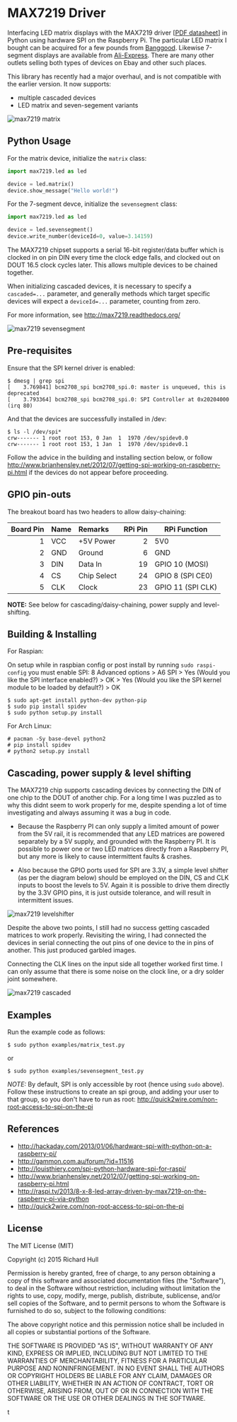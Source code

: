 MAX7219 Driver
==============

Interfacing LED matrix displays with the MAX7219 driver 
[[PDF datasheet](https://raw.github.com/rm-hull/max7219/master/docs/MAX7219-datasheet.pdf)] 
in Python using hardware SPI on the Raspberry Pi. The particular LED matrix I bought 
can be acquired for a few pounds from 
[Banggood](http://www.banggood.com/MAX7219-Dot-Matrix-Module-DIY-Kit-SCM-Control-Module-For-Arduino-p-72178.html?currency=GBP).
Likewise 7-segment displays are available from [Ali-Express](http://www.aliexpress.com/item/MAX7219-Red-Module-8-Digit-7-Segment-Digital-LED-Display-Tube-For-Arduino-MCU/1449630475.html).
There are many other outlets selling both types of devices on Ebay and other such places.

This library has recently had a major overhaul, and is not compatible with the earlier version. 
It now supports:

* multiple cascaded devices
* LED matrix and seven-segement variants

![max7219 matrix](https://raw.githubusercontent.com/rm-hull/max7219/master/docs/images/devices.jpg)

Python Usage
------------
For the matrix device, initialize the `matrix` class:

```python
import max7219.led as led

device = led.matrix()
device.show_message("Hello world!")
```

For the 7-segment devce, initialize the `sevensegment` class:

```python
import max7219.led as led

device = led.sevensegment()
device.write_number(deviceId=0, value=3.14159)
```

The MAX7219 chipset supports a serial 16-bit register/data buffer which is 
clocked in on pin DIN every time the clock edge falls, and clocked out on DOUT
16.5 clock cycles later. This allows multiple devices to be chained together.

When initializing cascaded devices, it is necessary to specify a `cascaded=...`
parameter, and generally methods which target specific devices will expect a 
`deviceId=...` parameter, counting from zero.

For more information, see http://max7219.readthedocs.org/

![max7219 sevensegment](https://raw.githubusercontent.com/rm-hull/max7219/master/docs/images/IMG_2810.JPG)

Pre-requisites
--------------
Ensure that the SPI kernel driver is enabled:

    $ dmesg | grep spi
    [    3.769841] bcm2708_spi bcm2708_spi.0: master is unqueued, this is deprecated
    [    3.793364] bcm2708_spi bcm2708_spi.0: SPI Controller at 0x20204000 (irq 80)

And that the devices are successfully installed in /dev:

    $ ls -l /dev/spi*
    crw------- 1 root root 153, 0 Jan  1  1970 /dev/spidev0.0
    crw------- 1 root root 153, 1 Jan  1  1970 /dev/spidev0.1
    
Follow the advice in the building and installing section below, or follow http://www.brianhensley.net/2012/07/getting-spi-working-on-raspberry-pi.html
if the devices do not appear before proceeding.

GPIO pin-outs
-------------
The breakout board has two headers to allow daisy-chaining:

| Board Pin | Name | Remarks     | RPi Pin | RPi Function      |
|----------:|:-----|:------------|--------:|-------------------|
| 1         | VCC  | +5V Power   | 2       | 5V0               |
| 2         | GND  | Ground      | 6       | GND               |
| 3         | DIN  | Data In     | 19      | GPIO 10 (MOSI)    |
| 4         | CS   | Chip Select | 24      | GPIO 8 (SPI CE0)  |
| 5         | CLK  | Clock       | 23      | GPIO 11 (SPI CLK) |

**NOTE:** See below for cascading/daisy-chaining, power supply and level-shifting.

Building & Installing
---------------------
For Raspian:

On setup while in raspbian config or post install by running `sudo raspi-config` you must
enable SPI: 8 Advanced options > A6 SPI > Yes (Would you like the SPI interface enabled?) > 
OK > Yes (Would you like the SPI kernel module to be loaded by default?) > OK  

    $ sudo apt-get install python-dev python-pip
    $ sudo pip install spidev
    $ sudo python setup.py install

For Arch Linux:

    # pacman -Sy base-devel python2
    # pip install spidev
    # python2 setup.py install

Cascading, power supply & level shifting
----------------------------------------
The MAX7219 chip supports cascading devices by connecting the DIN of one chip to the DOUT 
of another chip. For a long time I was puzzled as to why this didnt seem to work properly
for me, despite spending a lot of time investigating and always assuming it was a bug in
code.

* Because the Raspberry PI can only supply a limited amount of power from the 5V rail,
  it is recommended that any LED matrices are powered separately by a 5V supply, and grounded
  with the Raspberry PI. It is possible to power one or two LED matrices directly from a 
  Raspberry PI, but any more is likely to cause intermittent faults & crashes.
  
* Also because the GPIO ports used for SPI are 3.3V, a simple level shifter (as per the diagram
  below) should be employed on the DIN, CS and CLK inputs to boost the levels to 5V. Again it
  is possible to drive them directly by the 3.3V GPIO pins, it is just outside tolerance, and
  will result in intermittent issues.

![max7219 levelshifter](https://raw.githubusercontent.com/rm-hull/max7219/master/docs/images/level-shifter.jpg)

Despite the above two points, I still had no success getting cascaded matrices
to work properly.  Revisiting the wiring, I had connected the devices in serial
connecting the out pins of one device to the in pins of another. This just
produced garbled images. 

Connecting the CLK lines on the input side all together worked first time. I
can only assume that there is some noise on the clock line, or a dry solder
joint somewhere.

![max7219 cascaded](https://raw.githubusercontent.com/rm-hull/max7219/master/docs/images/matrix_cascaded.jpg)

Examples
--------
Run the example code as follows:

    $ sudo python examples/matrix_test.py

or

    $ sudo python examples/sevensegment_test.py

*NOTE:* By default, SPI is only accessible by root (hence using `sudo` above). Follow these 
instructions to create an spi group, and adding your user to that group, so you don't have to
run as root: http://quick2wire.com/non-root-access-to-spi-on-the-pi

References
----------
* http://hackaday.com/2013/01/06/hardware-spi-with-python-on-a-raspberry-pi/
* http://gammon.com.au/forum/?id=11516
* http://louisthiery.com/spi-python-hardware-spi-for-raspi/
* http://www.brianhensley.net/2012/07/getting-spi-working-on-raspberry-pi.html
* http://raspi.tv/2013/8-x-8-led-array-driven-by-max7219-on-the-raspberry-pi-via-python
* http://quick2wire.com/non-root-access-to-spi-on-the-pi

License
-------
The MIT License (MIT)

Copyright (c) 2015 Richard Hull

Permission is hereby granted, free of charge, to any person obtaining a copy
of this software and associated documentation files (the "Software"), to deal
in the Software without restriction, including without limitation the rights
to use, copy, modify, merge, publish, distribute, sublicense, and/or sell
copies of the Software, and to permit persons to whom the Software is
furnished to do so, subject to the following conditions:

The above copyright notice and this permission notice shall be included in all
copies or substantial portions of the Software.

THE SOFTWARE IS PROVIDED "AS IS", WITHOUT WARRANTY OF ANY KIND, EXPRESS OR
IMPLIED, INCLUDING BUT NOT LIMITED TO THE WARRANTIES OF MERCHANTABILITY,
FITNESS FOR A PARTICULAR PURPOSE AND NONINFRINGEMENT. IN NO EVENT SHALL THE
AUTHORS OR COPYRIGHT HOLDERS BE LIABLE FOR ANY CLAIM, DAMAGES OR OTHER
LIABILITY, WHETHER IN AN ACTION OF CONTRACT, TORT OR OTHERWISE, ARISING FROM,
OUT OF OR IN CONNECTION WITH THE SOFTWARE OR THE USE OR OTHER DEALINGS IN THE
SOFTWARE.

t
